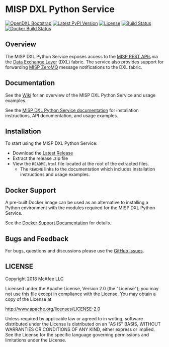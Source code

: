 # MISP DXL Python Service
[![OpenDXL Bootstrap](https://img.shields.io/badge/Built%20With-OpenDXL%20Bootstrap-blue.svg)](https://github.com/opendxl/opendxl-bootstrap-python)
[![Latest PyPI Version](https://img.shields.io/pypi/v/dxlmispservice.svg)](https://pypi.python.org/pypi/dxlmispservice)
[![License](https://img.shields.io/badge/License-Apache%202.0-blue.svg)](https://opensource.org/licenses/Apache-2.0)
[![Build Status](https://travis-ci.org/opendxl/opendxl-misp-service-python.png?branch=master)](https://travis-ci.org/opendxl/opendxl-misp-service-python)
[![Docker Build Status](https://img.shields.io/docker/cloud/build/opendxl/opendxl-misp-service-python.svg)](https://hub.docker.com/r/opendxl/opendxl-misp-service-python/)


## Overview

The MISP DXL Python Service exposes access to the
[MISP REST APIs](https://misp.gitbooks.io/misp-book/content/automation/#automation-api)
via the [Data Exchange Layer](http://www.mcafee.com/us/solutions/data-exchange-layer.aspx)
(DXL) fabric. The service also provides support for forwarding
[MISP ZeroMQ](https://misp.gitbooks.io/misp-book/content/misp-zmq/) message
notifications to the DXL fabric.

## Documentation

See the [Wiki](https://github.com/opendxl/opendxl-misp-service-python/wiki)
for an overview of the MISP DXL Python Service and usage examples.

See the
[MISP DXL Python Service documentation](https://opendxl.github.io/opendxl-misp-service-python/pydoc)
for installation instructions, API documentation, and usage examples.

## Installation

To start using the MISP DXL Python Service:

* Download the [Latest Release](https://github.com/opendxl/opendxl-misp-service-python/releases)
* Extract the release .zip file
* View the `README.html` file located at the root of the extracted files.
  * The `README` links to the documentation which includes installation
    instructions and usage examples.

## Docker Support

A pre-built Docker image can be used as an alternative to installing a Python
environment with the modules required for the MISP DXL Python Service.

See the
[Docker Support Documentation](https://opendxl.github.io/opendxl-misp-service-python/pydoc/docker.html)
for details.

## Bugs and Feedback

For bugs, questions and discussions please use the
[GitHub Issues](https://github.com/opendxl/opendxl-misp-service-python/issues).

## LICENSE

Copyright 2018 McAfee LLC

Licensed under the Apache License, Version 2.0 (the "License"); you may not use
this file except in compliance with the License. You may obtain a copy of the
License at

http://www.apache.org/licenses/LICENSE-2.0

Unless required by applicable law or agreed to in writing, software distributed
under the License is distributed on an "AS IS" BASIS, WITHOUT WARRANTIES OR
CONDITIONS OF ANY KIND, either express or implied. See the License for the
specific language governing permissions and limitations under the License.
